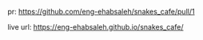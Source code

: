pr: https://github.com/eng-ehabsaleh/snakes_cafe/pull/1

live url:
https://eng-ehabsaleh.github.io/snakes_cafe/
